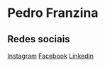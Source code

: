 # Pedro Franzina
## Redes sociais
[Instagram](https://www.instagram.com/pedrofranzina/) 
[Facebook](https://www.facebook.com/pedro.franzina/) 
[Linkedin](https://www.linkedin.com/in/pedrofranzina/) 
